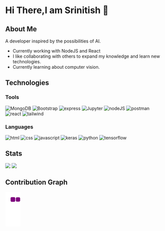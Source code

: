 # Hi There,I am Srinitish 👋

## About Me

A developer inspired by the possibilities of AI.

- Currently working with NodeJS and React
- I like collaborating with others to expand my knowledge and learn new technologies.
- Currently learning about computer vision.

## Technologies

### Tools

![MongoDB](https://img.shields.io/badge/MongoDB-4EA94B?style=for-the-badge&logo=mongodb&logoColor=white")
![Bootstrap](https://img.shields.io/badge/Bootstrap-563D7C?style=for-the-badge&logo=bootstrap&logoColor=white)
![express](https://img.shields.io/badge/Express.js-000000?style=for-the-badge&logo=express&logoColor=white)
![Jupyter](https://img.shields.io/badge/Jupyter-F37626.svg?&style=for-the-badge&logo=Jupyter&logoColor=white)
![nodeJS](https://img.shields.io/badge/Node.js-339933?style=for-the-badge&logo=nodedotjs&logoColor=white)
![postman](https://img.shields.io/badge/Postman-FF6C37?style=for-the-badge&logo=Postman&logoColor=white)
![react](https://img.shields.io/badge/React-20232A?style=for-the-badge&logo=react&logoColor=61DAFB)
![tailwind](https://img.shields.io/badge/Tailwind_CSS-38B2AC?style=for-the-badge&logo=tailwind-css&logoColor=white)

### Languages

![html](https://img.shields.io/badge/HTML5-E34F26?style=for-the-badge&logo=html5&logoColor=white)
![css](https://img.shields.io/badge/CSS3-1572B6?style=for-the-badge&logo=css3&logoColor=white)
![javascript](https://img.shields.io/badge/JavaScript-323330?style=for-the-badge&logo=javascript&logoColor=F7DF1E)
![keras](https://img.shields.io/badge/Keras-D00000?style=for-the-badge&logo=Keras&logoColor=white)
![python](https://img.shields.io/badge/Python-FFD43B?style=for-the-badge&logo=python&logoColor=blue)
![tensorflow](https://img.shields.io/badge/TensorFlow-FF6F00?style=for-the-badge&logo=TensorFlow&logoColor=white)

<h2 align="left">Stats</h2>

<img src="https://github-readme-stats.vercel.app/api?username=Deceptrax123&theme=midnight-purple&show_icons=true&count_private=true" width="48%">
<img src="https://github-readme-streak-stats.herokuapp.com/?user=Deceptrax123&theme=midnight-purple" width="48%">

## Contribution Graph

![snake-gif](https://github.com/Deceptrax123/Deceptrax123/blob/output/github-contribution-grid-snake.gif)
